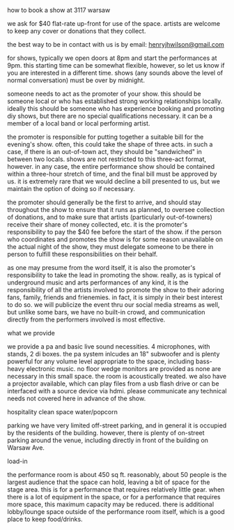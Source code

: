 ---
---
how to book a show at 3117 warsaw

we ask for $40 flat-rate up-front for use of the space. artists are welcome to keep any cover or donations that they collect.

the best way to be in contact with us is by email: henryjhwilson@gmail.com

for shows, typically we open doors at 8pm and start the performances at 9pm. this starting time can be somewhat flexible, however, so let us know if you are interested in a different time. shows (any sounds above the level of normal conversation) must be over by midnight.

someone needs to act as the promoter of your show. this should be someone local or who has established strong working relationships locally. ideally this should be someone who has experience booking and promoting diy shows, but there are no special qualifications necessary. it can be a member of a local band or local performing artist.

the promoter is responsible for putting together a suitable bill for the evening's show. often, this could take the shape of three acts. in such a case, if there is an out-of-town act, they should be "sandwiched" in between two locals. shows are not restricted to this three-act format, however. in any case, the entire performance show should be contained within a three-hour stretch of time, and the final bill must be approved by us. it is extremely rare that we would decline a bill presented to us, but we maintain the option of doing so if necessary.

the promoter should generally be the first to arrive, and should stay throughout the show to ensure that it runs as planned, to oversee collection of donations, and to make sure that artists (particularly out-of-towners) receive their share of money collected, etc. it is the promoter's responsibility to pay the $40 fee before the start of the show. if the person who coordinates and promotes the show is for some reason unavailable on the actual night of the show, they must delegate someone to be there in person to fulfill these responsibilities on their behalf.

as one may presume from the word itself, it is also the promoter's responsibility to take the lead in promoting the show. really, as is typical of underground music and arts performances of any kind, it is the responsibility of all the artists involved to promote the show to their adoring fans, family, friends and frienemies. in fact, it is simply in their best interest to do so. we will publicize the event thru our social media streams as well, but unlike some bars, we have no built-in crowd, and communication directly from the performers involved is most effective.

what we provide

we provide a pa and basic live sound necessities. 4 microphones, with stands, 2 di boxes. the pa system inlcudes an 18" subwoofer and is plenty powerful for any volume level appropriate to the space, including bass-heavy electronic music. no floor wedge monitors are provided as none are necessary in this small space. the room is acoustically treated. we also have a projector available, which can play files from a usb flash drive or can be interfaced with a source device via hdmi. please communicate any technical needs not covered here in advance of the show.

hospitality
clean space
water/popcorn

parking
we have very limited off-street parking, and in general it is occupied by the residents of the building. however, there is plenty of on-street parking around the venue, including directly in front of the building on Warsaw Ave.

load-in

the performance room is about 450 sq ft. reasonably, about 50 people is the largest audience that the space can hold, leaving a bit of space for the stage area. this is for a performance that requires relatively little gear. when there is a lot of equipment in the space, or for a performance that requires more space, this maximum capacity may be reduced. there is additional lobby/lounge space outside of the performance room itself, which is a good place to keep food/drinks.